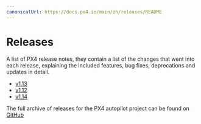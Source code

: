 ```yaml
---
canonicalUrl: https://docs.px4.io/main/zh/releases/README
---
```


# Releases

A list of PX4 release notes, they contain a list of the changes that went into each release, explaining the included features, bug fixes, deprecations and updates in detail.

- [v1.13](../releases/1.13.md)
- [v1.12](../releases/1.12.md)
- [v1.14](../releases/1.14.md)

The full archive of releases for the PX4 autopilot project can be found on [GitHub](https://github.com/PX4/PX4-Autopilot/releases)
